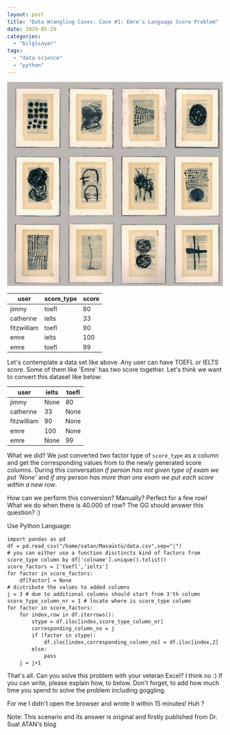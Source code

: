 ```yaml
---
layout: post
title: "Data Wrangling Cases: Case #1: Emre's Language Score Problem"
date: 2019-05-19
categories: 
  - "bilgisayar"
tags: 
  - "data-science"
  - "python"
---
```


![](/images/ekran-gc3b6rc3bcntc3bcsc3bc-2019-05-19-15-55-15.png)

| user | score\_type | score |
| --- | --- | --- |
| jimmy | toefl | 80 |
| catherine | ielts | 33 |
| fitzwilliam | toefl | 90 |
| emre | ielts | 100 |
| emre | toefl | 99 |

Let's contemplate a data set like above. Any user can have TOEFL or IELTS score. Some of them like 'Emre' has two score together. Let's think we want to convert this dataset like below:

| user | ielts | toefl |
| --- | --- | --- |
| jimmy | None | 80 |
| catherine | 33 | None |
| fitzwilliam | 90 | None |
| emre | 100 | None |
| emre | None | 99 |

What we did? We just converted two factor type of `score_type` as a column and get the corresponding values from to the newly generated score columns. During this conversation _if person has not given type of exam we put 'None'_ and _if any person has more than one exam we put each score within a new row_.

How can we perform this conversion? Manually? Perfect for a few row! What we do when there is 40.000 of row? The GG should answer this question? :)

Use Python Language:

```
import pandas as pd
df = pd.read_csv("/home/satan/Masaüstü/data.csv",sep="|")
# you can either use a function disctincts kind of factors from score_type column by df['colname'].unique().tolist()
score_factors = ['toefl','ielts']
for factor in score_factors:
    df[factor] = None
# distribute the values to added columns
j = 3 # due to additional columns should start from 3'th column
score_type_column_nr = 1 # locate where is score_type column
for factor in score_factors:
    for index,row in df.iterrows():
        stype = df.iloc[index,score_type_column_nr]
        corresponding_column_no = j
        if (factor in stype):
            df.iloc[index,corresponding_column_no] = df.iloc[index,2]
        else:
            pass
    j = j+1 

```

That's all. Can you solve this problem with your veteran Excel? I think no :) If you can write, please explain how, to below. Don't forget, to add how much time you spend to solve the problem including goggling.

For me I didn't open the browser and wrote it within 15 minutes! Huh ?

Note: This scenario and its answer is original and firstly published from Dr. Suat ATAN's blog
